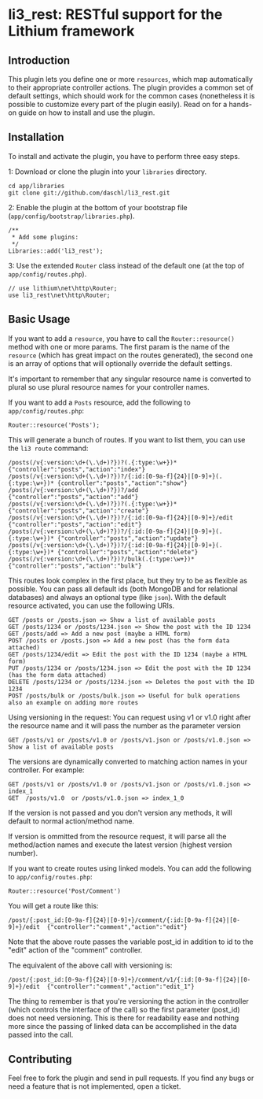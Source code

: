 # li3_rest: RESTful support for the Lithium framework

## Introduction
This plugin lets you define one or more `resources`, which map automatically to their appropriate 
controller actions. The plugin provides a common set of default settings, which should work for 
the common cases (nonetheless it is possible to customize every part of the plugin easily). Read on 
for a hands-on guide on how to install and use the plugin.

## Installation
To install and activate the plugin, you have to perform three easy steps.

1: Download or clone the plugin into your `libraries` directory.

	cd app/libraries
	git clone git://github.com/daschl/li3_rest.git
	

2: Enable the plugin at the bottom of your bootstrap file (`app/config/bootstrap/libraries.php`).

	/**
	 * Add some plugins:
	 */
	Libraries::add('li3_rest');

3: Use the extended `Router` class instead of the default one (at the top of `app/config/routes.php`).

	// use lithium\net\http\Router;
	use li3_rest\net\http\Router;

## Basic Usage
If you want to add a `resource`, you have to call the `Router::resource()` method with one or more params. 
The first param is the name of the `resource` (which has great impact on the routes generated), the second 
one is an array of options that will optionally override the default settings.

It's important to remember that any singular resource name is converted to plural so use plural resource names for your controller names.

If you want to add a `Posts` resource, add the following to `app/config/routes.php`:

	Router::resource('Posts');

This will generate a bunch of routes. If you want to list them, you can use the `li3 route` command:

	/posts(/v{:version:\d+(\.\d+)?})?(.{:type:\w+})*        {"controller":"posts","action":"index"}
	/posts(/v{:version:\d+(\.\d+)?})?/{:id:[0-9a-f]{24}|[0-9]+}(.{:type:\w+})* {controller":"posts","action":"show"}
	/posts(/v{:version:\d+(\.\d+)?})?/add                   {"controller":"posts","action":"add"}
	/posts(/v{:version:\d+(\.\d+)?})?(.{:type:\w+})*        {"controller":"posts","action":"create"}
	/posts(/v{:version:\d+(\.\d+)?})?/{:id:[0-9a-f]{24}|[0-9]+}/edit        {"controller":"posts","action":"edit"}
	/posts(/v{:version:\d+(\.\d+)?})?/{:id:[0-9a-f]{24}|[0-9]+}(.{:type:\w+})* {"controller":"posts","action":"update"}
	/posts(/v{:version:\d+(\.\d+)?})?/{:id:[0-9a-f]{24}|[0-9]+}(.{:type:\w+})* {"controller":"posts","action":"delete"}
	/posts(/v{:version:\d+(\.\d+)?})?/bulk(.{:type:\w+})* {"controller":"posts","action":"bulk"}
 
This routes look complex in the first place, but they try to be as flexible as possible. You can pass 
all default ids (both MongoDB and for relational databases) and always an optional type (like `json`).
With the default resource activated, you can use the following URIs.

	GET /posts or /posts.json => Show a list of available posts
	GET /posts/1234 or /posts/1234.json => Show the post with the ID 1234
	GET /posts/add => Add a new post (maybe a HTML form)
	POST /posts or /posts.json => Add a new post (has the form data attached)
	GET /posts/1234/edit => Edit the post with the ID 1234 (maybe a HTML form)
	PUT /posts/1234 or /posts/1234.json => Edit the post with the ID 1234 (has the form data attached)
	DELETE /posts/1234 or /posts/1234.json => Deletes the post with the ID 1234
	POST /posts/bulk or /posts/bulk.json => Useful for bulk operations also an example on adding more routes
	
Using versioning in the request:
You can request using v1 or v1.0 right after the resource name and it will pass the number as the parameter version

	GET /posts/v1 or /posts/v1.0 or /posts/v1.json or /posts/v1.0.json => Show a list of available posts
	
The versions are dynamically converted to matching action names in your controller.  For example: 
	
	GET /posts/v1 or /posts/v1.0 or /posts/v1.json or /posts/v1.0.json => index_1
	GET  /posts/v1.0  or /posts/v1.0.json => index_1_0
	
If the version is not passed and you don't version any methods, it will default to normal action/method name.

If version is ommitted from the resource request, it will parse all the method/action names and execute the latest version (highest version number).  

If you want to create routes using linked models. You can add the following to `app/config/routes.php`:
	
	Router::resource('Post/Comment') 
	
You will get a route like this:

	/post/{:post_id:[0-9a-f]{24}|[0-9]+}/comment/{:id:[0-9a-f]{24}|[0-9]+}/edit  {"controller":"comment","action":"edit"}
	
Note that the above route passes the variable post_id in addition to id to the "edit" action of the "comment" controller.

The equivalent of the above call with versioning is:

	/post/{:post_id:[0-9a-f]{24}|[0-9]+}/comment/v1/{:id:[0-9a-f]{24}|[0-9]+}/edit  {"controller":"comment","action":"edit_1"}

The thing to remember is that you're versioning the action in the controller (which controls the interface of the call) so the first parameter (post_id) does not need versioning.  This is there for readability ease and nothing more since the passing of linked data can be accomplished in the data passed into the call.

## Contributing
Feel free to fork the plugin and send in pull requests. If you find any bugs or need a feature that is not implemented, open a ticket.
